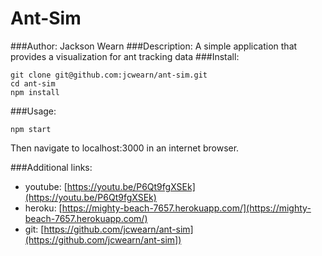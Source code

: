 # Ant-Sim
###Author:
Jackson Wearn
###Description:
A simple application that provides a visualization for ant tracking data
###Install:
```
git clone git@github.com:jcwearn/ant-sim.git
cd ant-sim
npm install
```
###Usage:
```
npm start
```
Then navigate to localhost:3000 in an internet browser.

###Additional links:
- youtube: [https://youtu.be/P6Qt9fgXSEk](https://youtu.be/P6Qt9fgXSEk)
- heroku: [https://mighty-beach-7657.herokuapp.com/](https://mighty-beach-7657.herokuapp.com/)
- git: [https://github.com/jcwearn/ant-sim](https://github.com/jcwearn/ant-sim])
